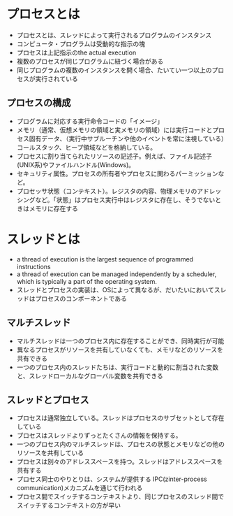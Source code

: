 # プロセスとは
* プロセスとは、スレッドによって実行されるプログラムのインスタンス
* コンピュータ・プログラムは受動的な指示の塊
* プロセスは上記指示のthe actual execution
* 複数のプロセスが同じプログラムに紐づく場合がある
* 同じプログラムの複数のインスタンスを開く場合、たいてい一つ以上のプロセスが実行されている

## プロセスの構成
* プログラムに対応する実行命令コードの「イメージ」
* メモリ（通常、仮想メモリの領域と実メモリの領域）には実行コードとプロセス固有データ、（実行中サブルーチンや他のイベントを常に注視している）コールスタック、ヒープ領域などを格納している。
* プロセスに割り当てられたリソースの記述子。例えば、ファイル記述子(UNIX系)やファイルハンドル(Windows)。
* セキュリティ属性。プロセスの所有者やプロセスに関わるパーミッションなど。
* プロセッサ状態（コンテキスト）。レジスタの内容、物理メモリのアドレッシングなど。「状態」はプロセス実行中はレジスタに存在し、そうでないときはメモリに存在する



# スレッドとは
* a thread of execution is the largest sequence of programmed instructions
* a thread of execution can be managed independently by a scheduler, which is typically a part of the operating system.
* スレッドとプロセスの実装は、OSによって異なるが、だいたいにおいてスレッドはプロセスのコンポーネントである

## マルチスレッド
* マルチスレッドは一つのプロセス内に存在することができ、同時実行が可能
* 異なるプロセスがリソースを共有していなくても、メモリなどのリソースを共有できる
* 一つのプロセス内のスレッドたちは、実行コードと動的に割当された変数と、スレッドローカルなグローバル変数を共有できる

## スレッドとプロセス
* プロセスは通常独立している。スレッドはプロセスのサブセットとして存在している
* プロセスはスレッドよりずっとたくさんの情報を保持する。
* 一つのプロセス内のマルチスレッドは、プロセスの状態とメモリなどの他のリソースを共有している
* プロセスは別々のアドレススペースを持つ。スレッドはアドレススペースを共有する
* プロセス同士のやりとりは、システムが提供する IPC(zinter-process communication)メカニズムを通じて行われる
* プロセス間でスイッチするコンテキストより、同じプロセスのスレッド間でスイッチするコンテキストの方が早い
